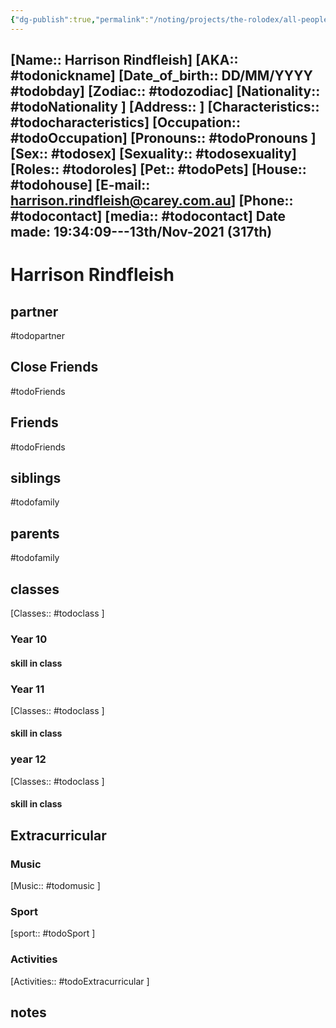 ```yaml
---
{"dg-publish":true,"permalink":"/noting/projects/the-rolodex/all-people/students/harrison-rindfleish/","dgHomeLink":true,"dgPassFrontmatter":false}
---
```


[Name:: Harrison Rindfleish]
[AKA:: #todonickname]
[Date_of_birth:: DD/MM/YYYY #todobday] 
[Zodiac:: #todozodiac] 
[Nationality:: #todoNationality ]
[Address:: ]
[Characteristics::  #todocharacteristics]
[Occupation:: #todoOccupation]
[Pronouns:: #todoPronouns ]
[Sex:: #todosex]
[Sexuality:: #todosexuality]
[Roles:: #todoroles]
[Pet:: #todoPets]
[House:: #todohouse]
[E-mail:: <harrison.rindfleish@carey.com.au>]
[Phone:: #todocontact]
[media:: #todocontact]
Date made: 19:34:09---13th/Nov-2021 (317th) 
---
# Harrison Rindfleish
## partner
#todopartner
## Close Friends
#todoFriends
## Friends
#todoFriends
## siblings
#todofamily
## parents
#todofamily
## classes
[Classes:: #todoclass ]
### Year 10
#### skill in class
### Year 11
[Classes:: #todoclass ]
#### skill in class
### year 12
[Classes:: #todoclass ]
#### skill in class
## Extracurricular
### Music
[Music:: #todomusic ]
### Sport
[sport:: #todoSport ]
### Activities
[Activities:: #todoExtracurricular ]
## notes
